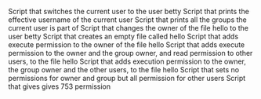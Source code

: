Script that switches the current user to the user betty
Script that prints the effective username of the current user
Script that prints all the groups the current user is part of
Script that changes the owner of the file hello to the user betty
Script that creates an empty file called hello
Script that adds execute permission to the owner of the file hello
Script that adds execute permission to the owner and the group owner, and read permission to other users, to the file hello
Script that adds execution permission to the owner, the group owner and the other users, to the file hello
Script that sets no permissions for owner and group but all permission for other users
Script that gives gives 753 permission
